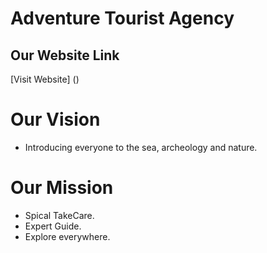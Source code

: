 # Adventure Tourist Agency

## Our Website Link

[Visit Website] ()

# Our Vision
- Introducing everyone to the sea, archeology and nature.

# Our Mission
- Spical TakeCare.
- Expert Guide.
- Explore everywhere.